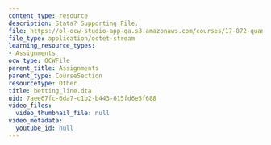 ```yaml
---
content_type: resource
description: Stata? Supporting File.
file: https://ol-ocw-studio-app-qa.s3.amazonaws.com/courses/17-872-quantitative-research-in-political-science-and-public-policy-spring-2004/7aee67fc6da7c1b2b443615fd6e5f688_betting_line.dta
file_type: application/octet-stream
learning_resource_types:
- Assignments
ocw_type: OCWFile
parent_title: Assignments
parent_type: CourseSection
resourcetype: Other
title: betting_line.dta
uid: 7aee67fc-6da7-c1b2-b443-615fd6e5f688
video_files:
  video_thumbnail_file: null
video_metadata:
  youtube_id: null
---
```

